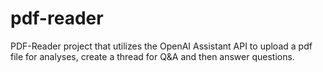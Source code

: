 # pdf-reader
PDF-Reader project that utilizes the OpenAI Assistant API to upload a pdf file for analyses, create a thread for Q&A and then answer questions. 

